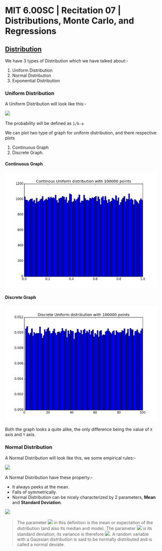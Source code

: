 # MIT 6.00SC | Recitation 07 | Distributions, Monte Carlo, and Regressions #

## [Distribution ](https://www.youtube.com/watch?v=FBKxrPEeCSU&list=PLB2BE3D6CA77BB8F7&t=37) ##

We have 3 types of Distribution which we have talked about:-

1. Uniform Distribution
2. Normal Distribution
3. Exponential Distribution

### Uniform Distribution ###

A Uniform Distribution will look like this:-

![](http://upload.wikimedia.org/wikipedia/commons/thumb/9/96/Uniform_Distribution_PDF_SVG.svg/250px-Uniform_Distribution_PDF_SVG.svg.png)

The probability will be defined as `1/b-a`

We can plot two type of graph for uniform distribution, and there respective plots

1. Continuous Graph
2. Discrete Graph.

#### Continuous Graph ####

![](images/showCountinowsUniform.png)

#### Discrete Graph ####

![](images/showDiscreteUniform.png)

Both the graph looks a quite alike, the only difference being the value of `X` axis and `Y` axis.

### Normal Distribution ###

A Normal Distribution will look like this, we some empirical rules:-

![](http://upload.wikimedia.org/wikipedia/commons/a/a9/Empirical_Rule.PNG)

A Normal Distribution have these property:-

* It always peeks at the mean.
* Falls of symmetrically.
* Normal Distribution can be nicely characterized by 2 parameters, **Mean** and **Standard Deviation**.


![](http://upload.wikimedia.org/math/7/3/a/73ad15f79b11af99bd2477ff3ffc5a35.png)

> The parameter ![](http://upload.wikimedia.org/math/b/7/2/b72bb92668acc30b4474caff40274044.png) in this definition is the mean or expectation of the distribution (and also its median and mode). The parameter ![](http://upload.wikimedia.org/math/9/d/4/9d43cb8bbcb702e9d5943de477f099e2.png) is its standard deviation; its variance is therefore ![](http://upload.wikimedia.org/math/3/c/6/3c6a93fc922fbfa19aea78961760cefb.png). A random variable with a Gaussian distribution is said to be normally distributed and is called a normal deviate.
